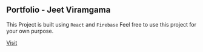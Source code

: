 ## Portfolio - Jeet Viramgama

This Project is built using `React` and `Firebase`
Feel free to use this project for your own purpose.

<a href="http://jeet-viramgama.web.app/">Visit</a>
